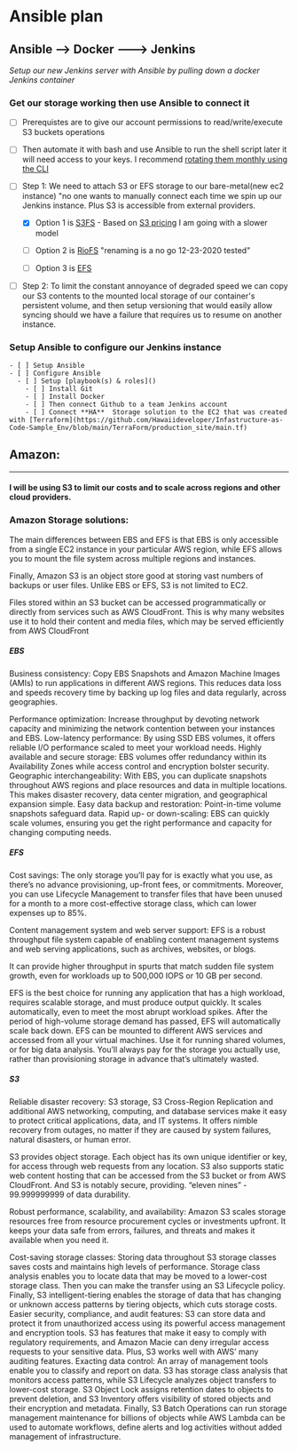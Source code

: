 # Ansible plan



## Ansible --> Docker ---> Jenkins
*Setup our new Jenkins server with Ansible by pulling down a docker Jenkins container*


### Get our storage working then use Ansible to connect it

- [ ] Prerequistes are to give our account permissions to read/write/execute S3 buckets operations
- [ ] Then automate it with bash and use Ansible to run the shell script later it will need access to your keys.  I recommend [rotating them monthly using the CLI]()


- [ ] Step 1: We need to attach S3 or EFS storage to our bare-metal(new ec2 instance) "no one wants to manually connect each time we spin up our Jenkins instance.  Plus S3 is accessible from external providers.  
  
    - [x] Option 1 is [S3FS](https://github.com/s3fs-fuse/s3fs-fuse)
          - Based on [S3 pricing](https://github.com/Hawaiideveloper/Infastructure-as-Code-Sample_Env/tree/dev_branch#simple-storage-s3) I am going with a slower model

    - [ ] Option 2 is [RioFS](https://github.com/skoobe/riofs) "renaming is a no go 12-23-2020 tested"
    - [ ] Option 3 is [EFS](https://aws.amazon.com/efs/faq/)

- [ ] Step 2: To limit the constant annoyance of degraded speed we can copy our S3 contents to the mounted local storage of our container's persistent volume, and then setup versioning that would easily allow syncing should we have a failure that requires us to resume on another instance.




### Setup Ansible to configure our Jenkins instance 
    - [ ] Setup Ansible 
    - [ ] Configure Ansible
      - [ ] Setup [playbook(s) & roles]() 
        - [ ] Install Git 
        - [ ] Install Docker
        - [ ] Then connect Github to a team Jenkins account   
        - [ ] Connect **HA**  Storage solution to the EC2 that was created with [Terraform](https://github.com/Hawaiideveloper/Infastructure-as-Code-Sample_Env/blob/main/TerraForm/production_site/main.tf)
 









## Amazon:

---

#### I will be using S3 to limit our costs and to scale across regions and other cloud providers.

### Amazon Storage solutions:



The main differences between EBS and EFS is that EBS is only accessible from a single EC2 instance in your particular AWS region, while EFS allows you to mount the file system across multiple regions and instances.

Finally, Amazon S3 is an object store good at storing vast numbers of backups or user files. Unlike EBS or EFS, S3 is not limited to EC2. 

Files stored within an S3 bucket can be accessed programmatically or directly from services such as AWS CloudFront. This is why many websites use it to hold their content and media files, which may be served efficiently from AWS CloudFront

##### EBS

Business consistency: Copy EBS Snapshots and Amazon Machine Images (AMIs) to run applications in different AWS regions. This reduces data loss and speeds recovery time by backing up log files and data regularly, across geographies.

Performance optimization: Increase throughput by devoting network capacity and minimizing the network contention between your instances and EBS.
Low-latency performance: By using SSD EBS volumes, it offers reliable I/O performance scaled to meet your workload needs.
Highly available and secure storage: EBS volumes offer redundancy within its Availability Zones while access control and encryption bolster security.
Geographic interchangeability: With EBS, you can duplicate snapshots throughout AWS regions and place resources and data in multiple locations. This makes disaster recovery, data center migration, and geographical expansion simple.
Easy data backup and restoration: Point-in-time volume snapshots safeguard data.
Rapid up- or down-scaling: EBS can quickly scale volumes, ensuring you get the right performance and capacity for changing computing needs.

##### EFS
Cost savings: The only storage you’ll pay for is exactly what you use, as there’s no advance provisioning, up-front fees, or commitments. Moreover, you can use Lifecycle Management to transfer files that have been unused for a month to a more cost-effective storage class, which can lower expenses up to 85%.

Content management system and web server support: EFS is a robust throughput file system capable of enabling content management systems and web serving applications, such as archives, websites, or blogs.

It can provide higher throughput in spurts that match sudden file system growth, even for workloads up to 500,000 IOPS or 10 GB per second.

EFS is the best choice for running any application that has a high workload, requires scalable storage, and must produce output quickly. It scales automatically, even to meet the most abrupt workload spikes. After the period of high-volume storage demand has passed, EFS will automatically scale back down. EFS can be mounted to different AWS services and accessed from all your virtual machines. Use it for running shared volumes, or for big data analysis. You’ll always pay for the storage you actually use, rather than provisioning storage in advance that’s ultimately wasted.


##### S3

Reliable disaster recovery: S3 storage, S3 Cross-Region Replication and additional AWS networking, computing, and database services make it easy to protect critical applications, data, and IT systems. It offers nimble recovery from outages, no matter if they are caused by system failures, natural disasters, or human error.

S3 provides object storage. Each object has its own unique identifier or key, for access through web requests from any location. S3 also supports static web content hosting that can be accessed from the S3 bucket or from AWS CloudFront. And S3 is notably secure, providing. “eleven nines” - 99.999999999 of data durability.

Robust performance, scalability, and availability: Amazon S3 scales storage resources free from resource procurement cycles or investments upfront. It keeps your data safe from errors, failures, and threats and makes it available when you need it.

Cost-saving storage classes: Storing data throughout S3 storage classes saves costs and maintains high levels of performance. Storage class analysis enables you to locate data that may be moved to a lower-cost storage class. Then you can make the transfer using an S3 Lifecycle policy. Finally, S3 intelligent-tiering enables the storage of data that has changing or unknown access patterns by tiering objects, which cuts storage costs.
Easier security, compliance, and audit features: S3 can store data and protect it from unauthorized access using its powerful access management and encryption tools. S3 has features that make it easy to comply with regulatory requirements, and Amazon Macie can deny irregular access requests to your sensitive data. Plus, S3 works well with AWS’ many auditing features.
Exacting data control: An array of management tools enable you to classify and report on data. S3 has storage class analysis that monitors access patterns, while S3 Lifecycle analyzes object transfers to lower-cost storage. S3 Object Lock assigns retention dates to objects to prevent deletion, and S3 Inventory offers visibility of stored objects and their encryption and metadata. Finally, S3 Batch Operations can run storage management maintenance for billions of objects while AWS Lambda can be used to automate workflows, define alerts and log activities without added management of infrastructure.
